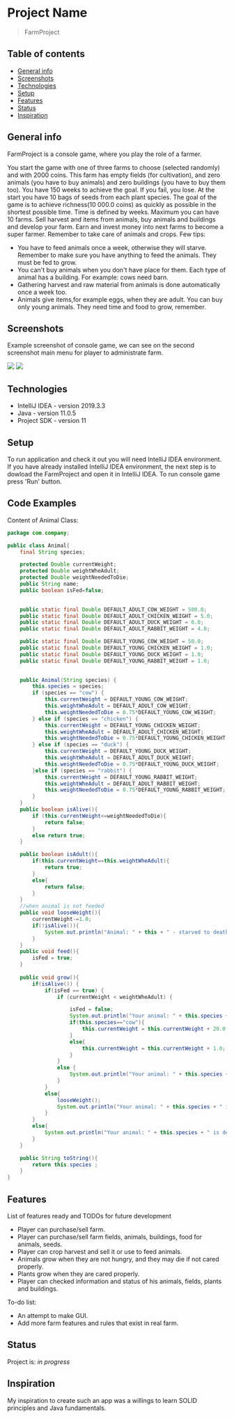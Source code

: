 # Project Name
> FarmProject

## Table of contents
* [General info](#general-info)
* [Screenshots](#screenshots)
* [Technologies](#technologies)
* [Setup](#setup)
* [Features](#features)
* [Status](#status)
* [Inspiration](#inspiration)


## General info
FarmProject is a console game, where you play the role of a farmer.

You start the game with one of three farms to choose (selected randomly) and with 2000 coins.
This farm has empty fields (for cultivation), and zero animals (you have to buy animals)
and zero buildings (you have to buy them too).
You have 150 weeks to achieve the goal. If you fail, you lose.
At the start you have 10 bags of seeds from each plant species.
The goal of the game is to achieve richness(10 000.0 coins) as quickly as possible in the shortest possible time.
Time is defined by weeks. Maximum you can have 10 farms.
Sell harvest and items from animals, buy animals and buildings and develop your farm.
Earn and invest money into next farms to become a super farmer. Remember to take care of animals and crops.
Few tips: 
- You have to feed animals once a week, otherwise they will starve.
 Remember to make sure you have anything to feed the animals. They must be fed to grow.
- You can't buy animals when you don't have place for them. Each type of animal has a building. For example: cows need barn.
- Gathering harvest and raw material from animals is done automatically once a week too.
- Animals give items,for example eggs, when they are adult. You can buy only young animals. They need time and food to grow, remember.


## Screenshots
Example screenshot of console game, we can see on the second screenshot main menu for player to administrate farm.

<img src=./img/screenshot.PNG>
<img src=./img/screenshot1.PNG>


## Technologies
* IntelliJ IDEA - version 2019.3.3
* Java - version 11.0.5
* Project SDK - version 11

## Setup
To run application and check it out you will need IntelliJ IDEA environment. If you have already installed IntelliJ IDEA environment,
the next step is to dowload the FarmProject and open it in IntelliJ IDEA. To run console game press 'Run' button. 

## Code Examples
Content of Animal Class:
```Java
package com.company;

public class Animal{
    final String species;

    protected Double currentWeight;
    protected Double weightWheAdult;
    protected Double weightNeededToDie;
    public String name;
    public boolean isFed=false;
    

    public static final Double DEFAULT_ADULT_COW_WEIGHT = 500.0;
    public static final Double DEFAULT_ADULT_CHICKEN_WEIGHT = 5.0;
    public static final Double DEFAULT_ADULT_DUCK_WEIGHT = 6.0;
    public static final Double DEFAULT_ADULT_RABBIT_WEIGHT = 4.0;

    public static final Double DEFAULT_YOUNG_COW_WEIGHT = 50.0;
    public static final Double DEFAULT_YOUNG_CHICKEN_WEIGHT = 1.0;
    public static final Double DEFAULT_YOUNG_DUCK_WEIGHT = 1.0;
    public static final Double DEFAULT_YOUNG_RABBIT_WEIGHT = 1.0;

    
    public Animal(String species) {
        this.species = species;
        if (species == "cow") {
            this.currentWeight = DEFAULT_YOUNG_COW_WEIGHT;
            this.weightWheAdult = DEFAULT_ADULT_COW_WEIGHT;
            this.weightNeededToDie = 0.75*DEFAULT_YOUNG_COW_WEIGHT;
        } else if (species == "chicken") {
            this.currentWeight = DEFAULT_YOUNG_CHICKEN_WEIGHT;
            this.weightWheAdult = DEFAULT_ADULT_CHICKEN_WEIGHT;
            this.weightNeededToDie = 0.75*DEFAULT_YOUNG_CHICKEN_WEIGHT;
        } else if (species == "duck") {
            this.currentWeight = DEFAULT_YOUNG_DUCK_WEIGHT;
            this.weightWheAdult = DEFAULT_ADULT_DUCK_WEIGHT;
            this.weightNeededToDie = 0.75*DEFAULT_YOUNG_DUCK_WEIGHT;
        }else if (species == "rabbit") {
            this.currentWeight = DEFAULT_YOUNG_RABBIT_WEIGHT;
            this.weightWheAdult = DEFAULT_ADULT_RABBIT_WEIGHT;
            this.weightNeededToDie = 0.75*DEFAULT_YOUNG_RABBIT_WEIGHT;
        }
    }
    public boolean isAlive(){
        if (this.currentWeight<=weightNeededToDie){
            return false;
        }
        else return true;
    }

    public boolean isAdult(){
        if(this.currentWeight==this.weightWheAdult){
            return true;
        }
        else{
            return false;
        }
    }
    //when animal is not feeded
    public void looseWeight(){
        currentWeight-=1.0;
        if(!isAlive()){
            System.out.println("Animal: " + this + " - starved to death.");
        }
    }
    public void feed(){
        isFed = true;
    }
    
    public void grow(){
        if(isAlive()) {
            if(isFed == true) {
                if (currentWeight < weightWheAdult) {

                    isFed = false;
                    System.out.println("Your animal: " + this.species + " is growing.");
                    if(this.species=="cow"){
                        this.currentWeight = this.currentWeight + 20.0;
                    }
                    else{
                        this.currentWeight = this.currentWeight + 1.0;
                    }
                }
                else {
                    System.out.println("Your animal: " + this.species + " is adult.");
                }
            }
            else{
                looseWeight();
                System.out.println("Your animal: " + this.species + " is hungry, because in these week it didn't get food.");
            }
        }
        else{
            System.out.println("Your animal: " + this.species + " is dead, becouse you don't feed it proprerly.");
        }
    }

    public String toString(){
        return this.species ;
    }
}

```

## Features
List of features ready and TODOs for future development
* Player can purchase/sell farm.
* Player can purchase/sell farm fields, animals, buildings, food for animals, seeds.
* Player can crop harvest and sell it or use to feed animals.
* Animals grow when they are not hungry, and they may die if not cared properly.
* Plants grow when they are cared properly.
* Player can checked information and status of his animals, fields, plants and buildings.



To-do list:
* An attempt to make GUI.
* Add more farm features and rules that exist in real farm.

## Status
Project is: _in progress_

## Inspiration
My inspiration to create such an app was a willings to learn SOLID principles and Java fundamentals. 

